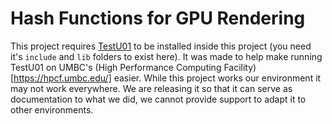 Hash Functions for GPU Rendering
================================

This project requires [TestU01](http://simul.iro.umontreal.ca/testu01/tu01.html) to be installed inside this project (you need it's `include` and `lib` folders to exist here). It was made to help make running TestU01 on UMBC's (High Performance Computing Facility)[https://hpcf.umbc.edu/] easier. While this project works our environment it may not work everywhere. We are releasing it so that it can serve as documentation to what we did, we cannot provide support to adapt it to other environments.

